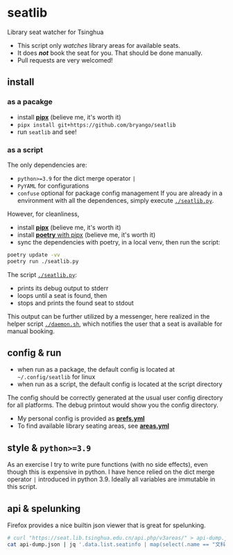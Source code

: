 # seatlib
Library seat watcher for Tsinghua

- This script only _watches_ library areas for available seats.
- It does _**not**_ book the seat for you. That should be done manually.
- Pull requests are very welcomed!

## install

### as a pacakge

- install [**pipx**](https://pypa.github.io/pipx/) (believe me, it's worth it)
- `pipx install git+https://github.com/bryango/seatlib`
- run `seatlib` and see!

### as a script

The only dependencies are:
- `python>=3.9` for the dict merge operator `|`
- `PyYAML` for configurations
- `confuse` optional for package config management
If you are already in a environment with all the dependences, simply execute [`./seatlib.py`](./seatlib.py).

However, for cleanliness,
- install [**pipx**](https://pypa.github.io/pipx/) (believe me, it's worth it)
- install [**poetry** with pipx](https://python-poetry.org/docs/#installing-with-pipx) (believe me, it's worth it)
- sync the dependencies with poetry, in a local venv, then run the script:
```bash
poetry update -vv
poetry run ./seatlib.py
```

The script [`./seatlib.py`](./seatlib.py):
- prints its debug output to stderr
- loops until a seat is found, then
- stops and prints the found seat to stdout

This output can be further utilized by a messenger, here realized in the helper script [`./daemon.sh`](./daemon.sh), which notifies the user that a seat is available for manual booking.

## config & run

- when run as a package, the default config is located at `~/.config/seatlib` for linux
- when run as a script, the default config is located at the script directory

The config should be correctly generated at the usual user config directory for all platforms.
The debug printout would show you the config directory. 

- My personal config is provided as [**prefs.yml**](./prefs.yml)
- To find available library seating areas, see [**areas.yml**](./areas.yml)

## style & `python>=3.9`

As an exercise I try to write pure functions (with no side effects), even though this is expensive in python.
I have hence relied on the dict merge operator `|` introduced in python 3.9.
Ideally all variables are immutable in this script.

## api & spelunking

Firefox provides a nice builtin json viewer that is great for spelunking.

```bash
# curl "https://seat.lib.tsinghua.edu.cn/api.php/v3areas/" > api-dump.json ### this is realized in `seatlib.py`
cat api-dump.json | jq '.data.list.seatinfo | map(select(.name == "文科图书馆")) | .[0].id'
```
